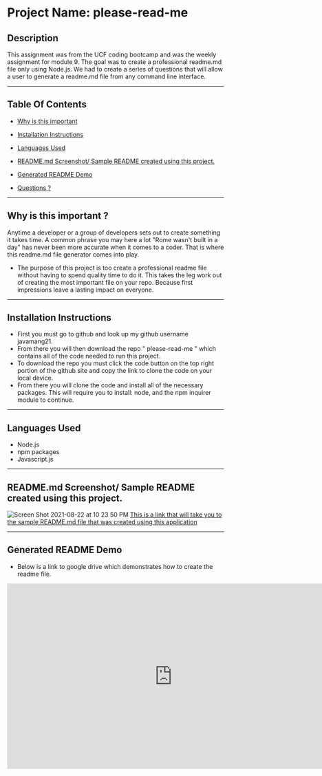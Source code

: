 # Project Name: please-read-me
## Description
This assignment was from the UCF coding bootcamp and was the weekly assignment for module 9. 
The goal was to create a professional readme.md file only using Node.js. We had to create a series of questions 
that will allow a user to generate a readme.md file from any command line interface.

---

## Table Of Contents

* [Why is this important](#purpose)

* [Installation Instructions](#installation)

* [Languages Used](#Languages)

* [README.md Screenshot/ Sample README created using this project.](#screenshot)
 
* [Generated README Demo](#Demo)

* [Questions ?](#myinfo)

---

<a id="purpose"></a>
## Why is this important ?
Anytime a developer or a group of developers sets out to create something it takes time. 
A common phrase you may here a lot "Rome wasn't built in a day" has never been more accurate when it comes to a coder.
That is where this readme.md file generator comes into play. 
- The purpose of this project is too create a professional readme file without having to spend quality time to do it.
This takes the leg work out of creating the most important file on your repo. Because first impressions leave a lasting impact on everyone. 

---

<a id="installation"></a>
## Installation Instructions
- First you must go to github and look up my github username javamang21. 
- From there you will then download the repo " please-read-me " which contains all of the code needed to run this project. 
- To download the repo you must click the code button on the top right portion of the github site and copy the link to clone the code on your local device. 
- From there you will clone the code and install all of the necessary packages. This will require you to install: node, and the npm inquirer module to continue. 

---

<a id="Languages"></a>
## Languages Used
- Node.js
- npm packages
- Javascript.js


---

<a id="screenshot"></a>
## README.md Screenshot/ Sample README created using this project.
![Screen Shot 2021-08-22 at 10 23 50 PM](https://user-images.githubusercontent.com/85512241/130382024-df0d38e6-71f2-40ce-a40c-ebd518716a46.png)
[This is a link that will take you to the sample README.md file that was created using this application](https://github.com/Javamang21/please-read-me/blob/main/Develop/README.md)


---

<a id="Demo"></a>
## Generated README Demo
- Below is a link to google drive which demonstrates how to create the readme file.

<iframe width="766" height="431" src="https://drive.google.com/file/d/1J4kPmlQW3-VBI9zqzfkzI8RaSwbZPayq/view"
frameborder="0" allow="accelerometer; autoplay; encrypted-media; gyroscope;
picture-in-picture" allowfullscreen></iframe>


